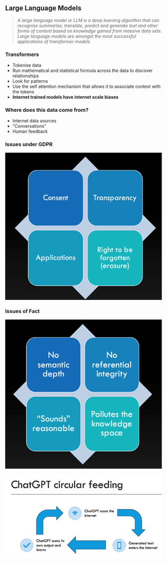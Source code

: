 ## Large Language Models

> *A large language model or LLM is a deep learning algorithm that can recognise summarise, translate, predict and generate text and other forms of content based on knowledge gained from massive data sets. Large language models are amongst the most successful applications of transformer models*

### Transformers
- Tokenise data
- Run mathematical and statistical formula across the data to discover relationships
- Look for patterns
- Use the self attention mechanism that allows it to associate context with the tokens
- **Internet trained models have internet scale biases**

### Where does this data come from?
- Internet data sources
- "Conversations"
- Human feedback 

### Issues under GDPR

![](Images/Pasted%20image%2020230912232928.png)

### Issues of Fact

![](Images/Pasted%20image%2020230912233101.png)

![](Images/Pasted%20image%2020230912233245.png)

